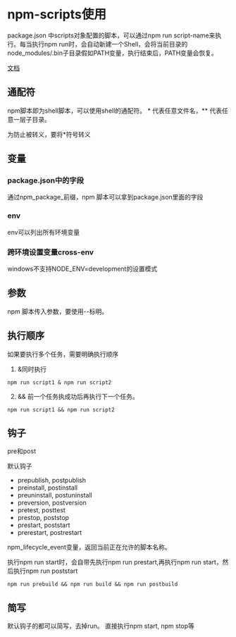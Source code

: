 # npm-scripts使用

package.json 中scripts对象配置的脚本，可以通过npm run script-name来执行。每当执行npm run时，会自动新建一个Shell，会将当前目录的node_modules/.bin子目录假如PATH变量，执行结束后，PATH变量会恢复。

[文档](https://www.npmjs.com.cn/misc/scripts/)

## 通配符

npm脚本即为shell脚本，可以使用shell的通配符。 * 代表任意文件名，** 代表任意一层子目录。

为防止被转义，要将*符号转义

## 变量

### package.json中的字段

通过npm_package_前缀，npm 脚本可以拿到package.json里面的字段

### env

env可以列出所有环境变量

### 跨环境设置变量cross-env

windows不支持NODE_ENV=development的设置模式

## 参数

npm 脚本传入参数，要使用--标明。

## 执行顺序

如果要执行多个任务，需要明确执行顺序

1. &同时执行

```shell
npm run script1 & npm run script2
```

2. && 前一个任务执成功后再执行下一个任务。

```shell
npm run script1 && npm run script2
```

## 钩子

pre和post

默认钩子

* prepublish, postpublish
* preinstall, postinstall
* preuninstall, postuninstall
* preversion, postversion
* pretest, posttest
* prestop, poststop
* prestart, poststart
* prerestart, postrestart

npm_lifecycle_event变量，返回当前正在允许的脚本名称。

执行npm run start时，会自带先执行npm run prestart,再执行npm run start，然后执行npm run poststart

```shell
npm run prebuild && npm run build && npm run postbuild
```

## 简写

默认钩子的都可以简写，去掉run。 直接执行npm start, npm stop等